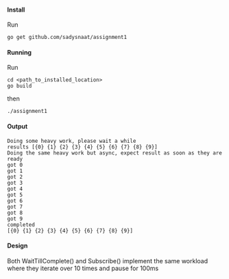 #### Install
Run 
```
go get github.com/sadysnaat/assignment1
```

#### Running
Run 
```
cd <path_to_installed_location>
go build
```

then 
```
./assignment1
```

#### Output 
```
Doing some heavy work, please wait a while
results [{0} {1} {2} {3} {4} {5} {6} {7} {8} {9}]
Doing the same heavy work but async, expect result as soon as they are ready
got 0
got 1
got 2
got 3
got 4
got 5
got 6
got 7
got 8
got 9
completed
[{0} {1} {2} {3} {4} {5} {6} {7} {8} {9}]
```

#### Design
Both WaitTillComplete() and Subscribe() implement the same workload where they iterate over 10 times and pause for 100ms 
